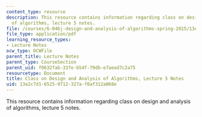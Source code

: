 ```yaml
---
content_type: resource
description: This resource contains information regarding class on design and analysis
  of algorithms, lecture 5 notes.
file: /courses/6-046j-design-and-analysis-of-algorithms-spring-2015/13e2c7d165259712327af0af312a068e_MIT6_046JS15_lec05.pdf
file_type: application/pdf
learning_resource_types:
- Lecture Notes
ocw_type: OCWFile
parent_title: Lecture Notes
parent_type: CourseSection
parent_uid: f0632fab-33fe-b54f-79db-e7aead7c2a75
resourcetype: Document
title: Class on Design and Analysis of Algorithms, Lecture 5 Notes
uid: 13e2c7d1-6525-9712-327a-f0af312a068e
---
```

This resource contains information regarding class on design and analysis of algorithms, lecture 5 notes.

